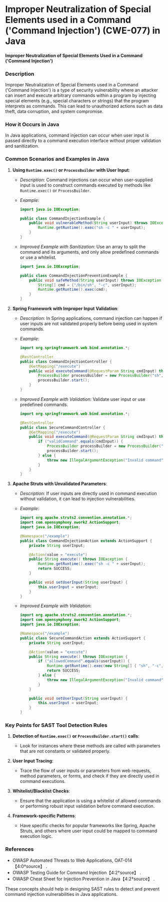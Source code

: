 # Improper Neutralization of Special Elements used in a Command ('Command Injection') (CWE-077) in Java

#### Improper Neutralization of Special Elements Used in a Command ('Command Injection')

### Description
Improper Neutralization of Special Elements used in a Command ('Command Injection') is a type of security vulnerability where an attacker can insert and execute arbitrary commands within a program by injecting special elements (e.g., special characters or strings) that the program interprets as commands. This can lead to unauthorized actions such as data theft, data corruption, and system compromise.

### How it Occurs in Java
In Java applications, command injection can occur when user input is passed directly to a command execution interface without proper validation and sanitization.

### Common Scenarios and Examples in Java

1. **Using `Runtime.exec()` or `ProcessBuilder` with User Input**:
   - *Description*: Command injections can occur when user-supplied input is used to construct commands executed by methods like `Runtime.exec()` or `ProcessBuilder`.

   - *Example*:
     ```java
     import java.io.IOException;

     public class CommandInjectionExample {
         public void vulnerableMethod(String userInput) throws IOException {
             Runtime.getRuntime().exec("sh -c " + userInput);
         }
     }
     ```

   - *Improved Example with Sanitization*: Use an array to split the command and its arguments, and only allow predefined commands or use a whitelist.
     ```java
     import java.io.IOException;

     public class CommandInjectionPreventionExample {
         public void safeMethod(String userInput) throws IOException {
             String[] cmd = {"/bin/sh", "-c", userInput};
             Runtime.getRuntime().exec(cmd);
         }
     }
     ```

2. **Spring Framework with Improper Input Validation**:
   - *Description*: In Spring applications, command injection can happen if user inputs are not validated properly before being used in system commands.

   - *Example*:
     ```java
     import org.springframework.web.bind.annotation.*;

     @RestController
     public class CommandInjectionController {
         @GetMapping("/execute")
         public void executeCommand(@RequestParam String cmdInput) throws IOException {
             ProcessBuilder processBuilder = new ProcessBuilder("sh", "-c", cmdInput);
             processBuilder.start();
         }
     }
     ```

   - *Improved Example with Validation*: Validate user input or use predefined commands.
     ```java
     import org.springframework.web.bind.annotation.*;

     @RestController
     public class SecureCommandController {
         @GetMapping("/execute")
         public void executeCommand(@RequestParam String cmdInput) throws IOException {
             if ("validCommand".equals(cmdInput)) {
                 ProcessBuilder processBuilder = new ProcessBuilder("sh", "-c", cmdInput);
                 processBuilder.start();
             } else {
                 throw new IllegalArgumentException("Invalid command");
             }
         }
     }
     ```

3. **Apache Struts with Unvalidated Parameters**:
   - *Description*: If user inputs are directly used in command execution without validation, it can lead to injection vulnerabilities.

   - *Example*:
     ```java
     import org.apache.struts2.convention.annotation.*;
     import com.opensymphony.xwork2.ActionSupport;
     import java.io.IOException;

     @Namespace("/example")
     public class CommandInjectionAction extends ActionSupport {
         private String userInput;

         @Action(value = "execute")
         public String execute() throws IOException {
             Runtime.getRuntime().exec("sh -c " + userInput);
             return SUCCESS;
         }

         public void setUserInput(String userInput) {
             this.userInput = userInput;
         }
     }
     ```

   - *Improved Example with Validation*:
     ```java
     import org.apache.struts2.convention.annotation.*;
     import com.opensymphony.xwork2.ActionSupport;
     import java.io.IOException;

     @Namespace("/example")
     public class SecureCommandAction extends ActionSupport {
         private String userInput;

         @Action(value = "execute")
         public String execute() throws IOException {
             if ("allowedCommand".equals(userInput)) {
                 Runtime.getRuntime().exec(new String[] { "sh", "-c", userInput });
                 return SUCCESS;
             } else {
                 throw new IllegalArgumentException("Invalid command");
             }
         }

         public void setUserInput(String userInput) {
             this.userInput = userInput;
         }
     }
     ```

### Key Points for SAST Tool Detection Rules

1. **Detection of `Runtime.exec()` or `ProcessBuilder.start()` calls**:
   - Look for instances where these methods are called with parameters that are not constants or validated properly.
   
2. **User Input Tracing**:
   - Trace the flow of user inputs or parameters from web requests, method parameters, or forms, and check if they are directly used in command executions.
   
3. **Whitelist/Blacklist Checks**:
   - Ensure that the application is using a whitelist of allowed commands or performing robust input validation before command execution.
   
4. **Framework-specific Patterns**:
   - Have specific checks for popular frameworks like Spring, Apache Struts, and others where user input could be mapped to command execution logic.

### References
- OWASP Automated Threats to Web Applications, OAT-014【4:0†source】 .
- OWASP Testing Guide for Command Injection【4:2†source】 .
- OWASP Cheat Sheet for Injection Prevention in Java【4:2†source】 .

These concepts should help in designing SAST rules to detect and prevent command injection vulnerabilities in Java applications.